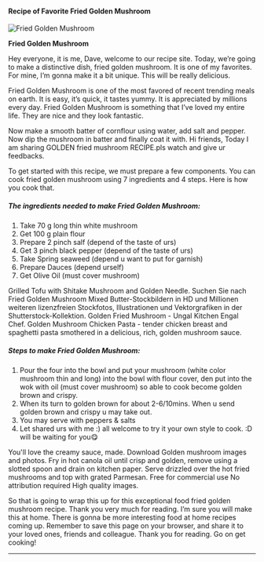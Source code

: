             

#### Recipe of Favorite Fried Golden Mushroom

![Fried Golden Mushroom](https://img-global.cpcdn.com/recipes/44bcbc879235e004/751x532cq70/fried-golden-mushroom-recipe-main-photo.jpg)

**Fried Golden Mushroom**

Hey everyone, it is me, Dave, welcome to our recipe site. Today, we’re going to make a distinctive dish, fried golden mushroom. It is one of my favorites. For mine, I’m gonna make it a bit unique. This will be really delicious.

Fried Golden Mushroom is one of the most favored of recent trending meals on earth. It is easy, it’s quick, it tastes yummy. It is appreciated by millions every day. Fried Golden Mushroom is something that I’ve loved my entire life. They are nice and they look fantastic.

Now make a smooth batter of cornflour using water, add salt and pepper. Now dip the mushroom in batter and finally coat it with. Hi friends, Today I am sharing GOLDEN fried mushroom RECIPE.pls watch and give ur feedbacks.

To get started with this recipe, we must prepare a few components. You can cook fried golden mushroom using 7 ingredients and 4 steps. Here is how you cook that.

##### The ingredients needed to make Fried Golden Mushroom:

1.  Take 70 g long thin white mushroom
2.  Get 100 g plain flour
3.  Prepare 2 pinch salf (depend of the taste of urs)
4.  Get 3 pinch black pepper (depend of the taste of urs)
5.  Take Spring seaweed (depend u want to put for garnish)
6.  Prepare Dauces (depend urself)
7.  Get Olive Oil (must cover mushroom)

Grilled Tofu with Shitake Mushroom and Golden Needle. Suchen Sie nach Fried Golden Mushroom Mixed Butter-Stockbildern in HD und Millionen weiteren lizenzfreien Stockfotos, Illustrationen und Vektorgrafiken in der Shutterstock-Kollektion. Golden Fried Mushroom - Ungal Kitchen Engal Chef. Golden Mushroom Chicken Pasta - tender chicken breast and spaghetti pasta smothered in a delicious, rich, golden mushroom sauce.

##### Steps to make Fried Golden Mushroom:

1.  Pour the four into the bowl and put your mushroom (white color mushroom thin and long) into the bowl with flour cover, den put into the wok with oil (must cover mushroom) so able to cook become golden brown and crispy.
2.  When its turn to golden brown for about 2-6/10mins. When u send golden brown and crispy u may take out.
3.  You may serve with peppers & salts
4.  Let shared urs with me :) all welcome to try it your own style to cook. :D will be waiting for you😋

You'll love the creamy sauce, made. Download Golden mushroom images and photos. Fry in hot canola oil until crisp and golden, remove using a slotted spoon and drain on kitchen paper. Serve drizzled over the hot fried mushrooms and top with grated Parmesan. Free for commercial use No attribution required High quality images.

So that is going to wrap this up for this exceptional food fried golden mushroom recipe. Thank you very much for reading. I’m sure you will make this at home. There is gonna be more interesting food at home recipes coming up. Remember to save this page on your browser, and share it to your loved ones, friends and colleague. Thank you for reading. Go on get cooking!

* * *